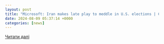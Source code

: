 ```yaml
---
layout: post
title: "Microsoft: Iran makes late play to meddle in U.S. elections | CyberScoop"
date: 2024-08-09 05:37:14 +0000
categories: [news]
---
```


[Читати далі](https://cyberscoop.com/microsoft-iran-makes-late-play-to-meddle-in-u-s-elections/)
